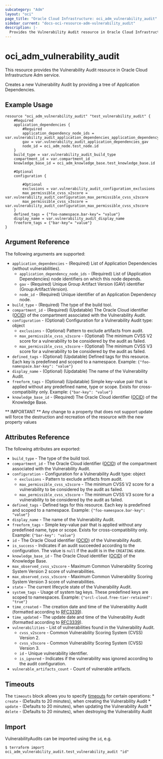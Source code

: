 ```yaml
---
subcategory: "Adm"
layout: "oci"
page_title: "Oracle Cloud Infrastructure: oci_adm_vulnerability_audit"
sidebar_current: "docs-oci-resource-adm-vulnerability_audit"
description: |-
  Provides the Vulnerability Audit resource in Oracle Cloud Infrastructure Adm service
---
```


# oci_adm_vulnerability_audit
This resource provides the Vulnerability Audit resource in Oracle Cloud Infrastructure Adm service.

Creates a new Vulnerability Audit by providing a tree of Application Dependencies.

## Example Usage

```hcl
resource "oci_adm_vulnerability_audit" "test_vulnerability_audit" {
	#Required
	application_dependencies {
		#Required
		application_dependency_node_ids = var.vulnerability_audit_application_dependencies_application_dependency_node_ids
		gav = var.vulnerability_audit_application_dependencies_gav
		node_id = oci_adm_node.test_node.id
	}
	build_type = var.vulnerability_audit_build_type
	compartment_id = var.compartment_id
	knowledge_base_id = oci_adm_knowledge_base.test_knowledge_base.id

	#Optional
	configuration {

		#Optional
		exclusions = var.vulnerability_audit_configuration_exclusions
		max_permissible_cvss_v2score = var.vulnerability_audit_configuration_max_permissible_cvss_v2score
		max_permissible_cvss_v3score = var.vulnerability_audit_configuration_max_permissible_cvss_v3score
	}
	defined_tags = {"foo-namespace.bar-key"= "value"}
	display_name = var.vulnerability_audit_display_name
	freeform_tags = {"bar-key"= "value"}
}
```

## Argument Reference

The following arguments are supported:

* `application_dependencies` - (Required) List of Application Dependencies (without vulnerabilities).
	* `application_dependency_node_ids` - (Required) List of (Application Dependencies) node identifiers on which this node depends.
	* `gav` - (Required) Unique Group Artifact Version (GAV) identifier (Group:Artifact:Version).
	* `node_id` - (Required) Unique identifier of an Application Dependency node.
* `build_type` - (Required) The type of the build tool.
* `compartment_id` - (Required) (Updatable) The Oracle Cloud identifier ([OCID](https://docs.cloud.oracle.com/iaas/Content/General/Concepts/identifiers.htm)) of the compartment associated with the Vulnerability Audit.
* `configuration` - (Optional) Configuration for a Vulnerability Audit type: object 
	* `exclusions` - (Optional) Pattern to exclude artifacts from audit.
	* `max_permissible_cvss_v2score` - (Optional) The minimum CVSS V2 score for a vulnerability to be considered by the audit as failed.
	* `max_permissible_cvss_v3score` - (Optional) The minimum CVSS V3 score for a vulnerability to be considered by the audit as failed.
* `defined_tags` - (Optional) (Updatable) Defined tags for this resource. Each key is predefined and scoped to a namespace. Example: `{"foo-namespace.bar-key": "value"}` 
* `display_name` - (Optional) (Updatable) The name of the Vulnerability Audit.
* `freeform_tags` - (Optional) (Updatable) Simple key-value pair that is applied without any predefined name, type or scope. Exists for cross-compatibility only. Example: `{"bar-key": "value"}` 
* `knowledge_base_id` - (Required) The Oracle Cloud identifier ([OCID](https://docs.cloud.oracle.com/iaas/Content/General/Concepts/identifiers.htm)) of the Knowledge Base.


** IMPORTANT **
Any change to a property that does not support update will force the destruction and recreation of the resource with the new property values

## Attributes Reference

The following attributes are exported:

* `build_type` - The type of the build tool.
* `compartment_id` - The Oracle Cloud identifier ([OCID](https://docs.cloud.oracle.com/iaas/Content/General/Concepts/identifiers.htm)) of the compartment associated with the Vulnerability Audit.
* `configuration` - Configuration for a Vulnerability Audit type: object 
	* `exclusions` - Pattern to exclude artifacts from audit.
	* `max_permissible_cvss_v2score` - The minimum CVSS V2 score for a vulnerability to be considered by the audit as failed.
	* `max_permissible_cvss_v3score` - The minimum CVSS V3 score for a vulnerability to be considered by the audit as failed.
* `defined_tags` - Defined tags for this resource. Each key is predefined and scoped to a namespace. Example: `{"foo-namespace.bar-key": "value"}` 
* `display_name` - The name of the Vulnerability Audit.
* `freeform_tags` - Simple key-value pair that is applied without any predefined name, type or scope. Exists for cross-compatibility only. Example: `{"bar-key": "value"}` 
* `id` - The Oracle Cloud identifier ([OCID](https://docs.cloud.oracle.com/iaas/Content/General/Concepts/identifiers.htm)) of the Vulnerability Audit.
* `is_success` - Indicates if an audit succeeded according to the configuration. The value is `null` if the audit is in the `CREATING` state.
* `knowledge_base_id` - The Oracle Cloud identifier ([OCID](https://docs.cloud.oracle.com/iaas/Content/General/Concepts/identifiers.htm)) of the Knowledge Base.
* `max_observed_cvss_v2score` - Maximum Common Vulnerability Scoring System Version 2 score of vulnerabilities.
* `max_observed_cvss_v3score` - Maximum Common Vulnerability Scoring System Version 3 score of vulnerabilities.
* `state` - The current lifecycle state of the Vulnerability Audit.
* `system_tags` - Usage of system tag keys. These predefined keys are scoped to namespaces. Example: `{"orcl-cloud.free-tier-retained": "true"}` 
* `time_created` - The creation date and time of the Vulnerability Audit (formatted according to [RFC3339](https://datatracker.ietf.org/doc/html/rfc3339)).
* `time_updated` - The update date and time of the Vulnerability Audit (formatted according to [RFC3339](https://datatracker.ietf.org/doc/html/rfc3339)).
* `vulnerabilities` - List of vulnerabilities found in the Vulnerability Audit.
	* `cvss_v2score` - Common Vulnerability Scoring System (CVSS) Version 2.
	* `cvss_v3score` - Common Vulnerability Scoring System (CVSS) Version 3.
	* `id` - Unique vulnerability identifier.
	* `is_ignored` - Indicates if the vulnerability was ignored according to the audit configuration.
* `vulnerable_artifacts_count` - Count of vulnerable artifacts.

## Timeouts

The `timeouts` block allows you to specify [timeouts](https://registry.terraform.io/providers/hashicorp/oci/latest/docs/guides/changing_timeouts) for certain operations:
	* `create` - (Defaults to 20 minutes), when creating the Vulnerability Audit
	* `update` - (Defaults to 20 minutes), when updating the Vulnerability Audit
	* `delete` - (Defaults to 20 minutes), when destroying the Vulnerability Audit


## Import

VulnerabilityAudits can be imported using the `id`, e.g.

```
$ terraform import oci_adm_vulnerability_audit.test_vulnerability_audit "id"
```

